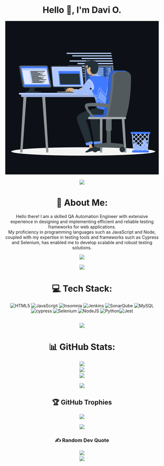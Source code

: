 <div align="center">
  <h1 align="center">Hello 👋, I'm Davi O. </h1>
  <p align="center"><img src="animation.gif" width="500" alt="animation.gif"></p>
  <img src="https://user-images.githubusercontent.com/73097560/115834477-dbab4500-a447-11eb-908a-139a6edaec5c.gif">             

  # 💫 About Me:
  Hello there! I am a skilled QA Automation Engineer with extensive experience in designing and implementing efficient and reliable testing frameworks for web applications.<br>My proficiency in programming languages such as JavaScript and Node, coupled with my expertise in testing tools and frameworks such as Cypress and Selenium, has enabled me to develop scalable and robust testing solutions.</br>

  ![](https://komarev.com/ghpvc/?username=davioliveeira&color=447ff7&label=Visitor+count)

  <img src="https://user-images.githubusercontent.com/73097560/115834477-dbab4500-a447-11eb-908a-139a6edaec5c.gif">

  # 💻 Tech Stack:
  ![HTML5](https://img.shields.io/badge/html5-%23E34F26.svg?style=for-the-badge&logo=html5&logoColor=white) ![JavaScript](https://img.shields.io/badge/javascript-%23323330.svg?style=for-the-badge&logo=javascript&logoColor=%23F7DF1E) ![Insomnia](https://img.shields.io/badge/Insomnia-black?style=for-the-badge&logo=insomnia&logoColor=5849BE) ![Jenkins](https://img.shields.io/badge/jenkins-%232C5263.svg?style=for-the-badge&logo=jenkins&logoColor=white) ![SonarQube](https://img.shields.io/badge/SonarQube-black?style=for-the-badge&logo=sonarqube&logoColor=4E9BCD) ![MySQL](https://img.shields.io/badge/mysql-%2300f.svg?style=for-the-badge&logo=mysql&logoColor=white) ![cypress](https://img.shields.io/badge/-cypress-%23E5E5E5?style=for-the-badge&logo=cypress&logoColor=058a5e) ![Selenium](https://img.shields.io/badge/-selenium-%43B02A?style=for-the-badge&logo=selenium&logoColor=white) ![NodeJS](https://img.shields.io/badge/node.js-6DA55F?style=for-the-badge&logo=node.js&logoColor=white) ![Python](https://img.shields.io/badge/python-3670A0?style=for-the-badge&logo=python&logoColor=ffdd54)![Jest](https://img.shields.io/badge/-jest-%23C21325?style=for-the-badge&logo=jest&logoColor=white)

  <br>
  <img src="https://user-images.githubusercontent.com/73097560/115834477-dbab4500-a447-11eb-908a-139a6edaec5c.gif">

  # 📊 GitHub Stats:
  ![](https://github-readme-stats.vercel.app/api?username=davioliveeira&theme=react&hide_border=false&include_all_commits=true&count_private=true)<br/>
  ![](https://github-readme-streak-stats.herokuapp.com/?user=davioliveeira&theme=react&hide_border=false)<br/>
  ![](https://github-readme-stats.vercel.app/api/top-langs/?username=davioliveeira&theme=react&hide_border=false&include_all_commits=true&count_private=true&layout=compact)<br/>

  <img src="https://user-images.githubusercontent.com/73097560/115834477-dbab4500-a447-11eb-908a-139a6edaec5c.gif">

  ## 🏆 GitHub Trophies
  ![](https://github-profile-trophy.vercel.app/?username=davioliveeira&theme=algolia&no-frame=true&no-bg=true&margin-w=5)

  <img src="https://user-images.githubusercontent.com/73097560/115834477-dbab4500-a447-11eb-908a-139a6edaec5c.gif">


  ### ✍️ Random Dev Quote
  ![](https://quotes-github-readme.vercel.app/api?type=horizontal&theme=radical)
  <br>
  <img src="https://user-images.githubusercontent.com/73097560/115834477-dbab4500-a447-11eb-908a-139a6edaec5c.gif">
</div>
